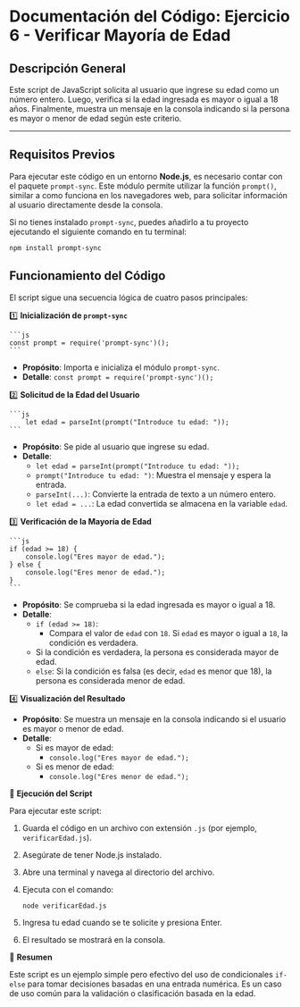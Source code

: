 # Documentación del Código: Ejercicio 6 - Verificar Mayoría de Edad

## Descripción General

Este script de JavaScript solicita al usuario que ingrese su edad como un número entero. Luego, verifica si la edad ingresada es mayor o igual a 18 años. Finalmente, muestra un mensaje en la consola indicando si la persona es mayor o menor de edad según este criterio.

---

## Requisitos Previos

Para ejecutar este código en un entorno **Node.js**, es necesario contar con el paquete `prompt-sync`. Este módulo permite utilizar la función `prompt()`, similar a como funciona en los navegadores web, para solicitar información al usuario directamente desde la consola.

Si no tienes instalado `prompt-sync`, puedes añadirlo a tu proyecto ejecutando el siguiente comando en tu terminal:

```bash
npm install prompt-sync
```

## Funcionamiento del Código

El script sigue una secuencia lógica de cuatro pasos principales:

1️⃣ **Inicialización de `prompt-sync`**

    ```js
    const prompt = require('prompt-sync')();
    ```

*   **Propósito**: Importa e inicializa el módulo `prompt-sync`.
*   **Detalle**: `const prompt = require('prompt-sync')();`

2️⃣ **Solicitud de la Edad del Usuario**

    ```js
        let edad = parseInt(prompt("Introduce tu edad: "));
    ```
*   **Propósito**: Se pide al usuario que ingrese su edad.
*   **Detalle**:
    *   `let edad = parseInt(prompt("Introduce tu edad: "));`
    *   `prompt("Introduce tu edad: ")`: Muestra el mensaje y espera la entrada.
    *   `parseInt(...)`: Convierte la entrada de texto a un número entero.
    *   `let edad = ...`: La edad convertida se almacena en la variable `edad`.

3️⃣ **Verificación de la Mayoría de Edad**

    ```js
    if (edad >= 18) {
        console.log("Eres mayor de edad.");
    } else {
        console.log("Eres menor de edad.");
    }
    ```

*   **Propósito**: Se comprueba si la edad ingresada es mayor o igual a 18.
*   **Detalle**:
    *   `if (edad >= 18)`:
        *   Compara el valor de `edad` con `18`. Si `edad` es mayor o igual a `18`, la condición es verdadera.
    *   Si la condición es verdadera, la persona es considerada mayor de edad.
    *   `else`: Si la condición es falsa (es decir, `edad` es menor que 18), la persona es considerada menor de edad.

4️⃣ **Visualización del Resultado**

*   **Propósito**: Se muestra un mensaje en la consola indicando si el usuario es mayor o menor de edad.
*   **Detalle**:
    *   Si es mayor de edad:
        *   `console.log("Eres mayor de edad.");`
    *   Si es menor de edad:
        *   `console.log("Eres menor de edad.");`

🚀 **Ejecución del Script**

Para ejecutar este script:

1.  Guarda el código en un archivo con extensión `.js` (por ejemplo, `verificarEdad.js`).
2.  Asegúrate de tener Node.js instalado.
3.  Abre una terminal y navega al directorio del archivo.
4.  Ejecuta con el comando:

    ```bash
    node verificarEdad.js
    ```
5.  Ingresa tu edad cuando se te solicite y presiona Enter.
6.  El resultado se mostrará en la consola.

🏁 **Resumen**

Este script es un ejemplo simple pero efectivo del uso de condicionales `if-else` para tomar decisiones basadas en una entrada numérica. Es un caso de uso común para la validación o clasificación basada en la edad.